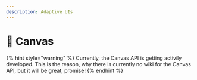 ```yaml
---
description: Adaptive UIs
---
```


# 🎨 Canvas

{% hint style="warning" %}
Currently, the Canvas API is getting activily developed. This is the reason, why there is currently no wiki for the Canvas API, but it will be great, promise!
{% endhint %}

